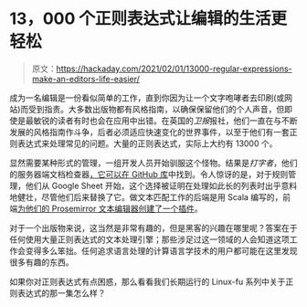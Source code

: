 # 13，000 个正则表达式让编辑的生活更轻松

> 原文：<https://hackaday.com/2021/02/01/13000-regular-expressions-make-an-editors-life-easier/>

成为一名编辑是一份看似简单的工作，直到你因为让一个文字咆哮者去印刷(或网站)而受到指责。大多数出版物都有风格指南，以确保保留他们的个人声音，但即使是最敏锐的读者有时也会在应用中出错。在英国的*卫报*报社，他们一直在与不断发展的风格指南作斗争，后者必须适应快速变化的世界事件，以至于他们有一套正则表达式来处理常见的问题。大量的正则表达式，实际上大约有 13000 个。

显然需要某种形式的管理，一组开发人员开始驯服这个怪物。结果是*打字者*，他们的服务器端文档检查器[，它可以在 GitHub 库](https://github.com/guardian/typerighter)中找到。令人惊讶的是，对于规则管理，他们从 Google Sheet 开始，这个选择被证明在处理如此长的列表时出乎意料地健壮，尽管他们后来替换了它。做文本匹配工作的后端是用 Scala 编写的，前端[为他们的 Prosemirror 文本编辑器创建了一个插件](https://github.com/guardian/prosemirror-typerighter)。

对于一个出版物来说，这当然是非常有趣的，但是黑客的兴趣在哪里呢？答案在于任何使用大量正则表达式的文本处理引擎；那些涉足过这一领域的人会知道这项工作会变得多么笨拙。任何追求语言处理的计算语言学技术的用户都可能在这里发现很多有趣的东西。

如果你对正则表达式有点困惑，那么看看我们长期运行的 Linux-fu 系列中关于正则表达式的那一集怎么样？